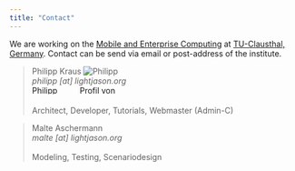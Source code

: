 ```yaml
---
title: "Contact"
---
```

We are working on the [Mobile and Enterprise Computing](http://meclab.in.tu-clausthal.de/) at [TU-Clausthal, Germany](http://tu-clausthal.de). Contact can be send via email or post-address of the institute.

> Philipp Kraus ![Philipp](http://www.gravatar.com/avatar/2de3ae533823dae934d3b45b239f797c#floatright)  
> _philipp [at] lightjason.org_ 
> <br/>
> <a href="http://xing.to/philippkraus" target="_blank" rel="me"><img src="https://www.xing.com/img/buttons/9_de_btn.gif" width="80" height="15" alt="Philipp Kraus"></a> <a href="http://www.linkedin.com/in/philipp-kraus" target="_blank"><img src="https://static.licdn.com/scds/common/u/img/webpromo/btn_liprofile_blue_80x15_de_DE.png?locale=" width="80" height="15" border="0" alt="Profil von Philipp Kraus auf LinkedIn anzeigen"></a>
> <br/>
> <br/>
> Architect, Developer, Tutorials, Webmaster (Admin-C)

<p/>

> Malte Aschermann  
> _malte [at] lightjason.org_
> <br/>
> <br/>
> Modeling, Testing, Scenariodesign


